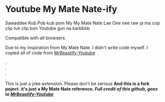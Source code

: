 # Youtube My Mate Nate-ify

Sawaddee Kub Pob kub pom My My Mate Nate Lae One nee raw ja ma cop clip tuk clip bon Youtube gun na karbbbb

Compatible with all browsers.

Due to my inspiration from My Mate Nate. I didn't write code myself. I copied all of code from [MrBeastify-Youtube](https://github.com/MagicJinn/MrBeastify-Youtube)

.<br />
.<br />
.<br />
.<br />
This is just a joke extension. Please don't be serious
**And this is a fork poject. it's just a My Mate Nate reference. _Full credit of this github, goes to [MrBeastify-Youtube](https://github.com/MagicJinn/MrBeastify-Youtube)_**


